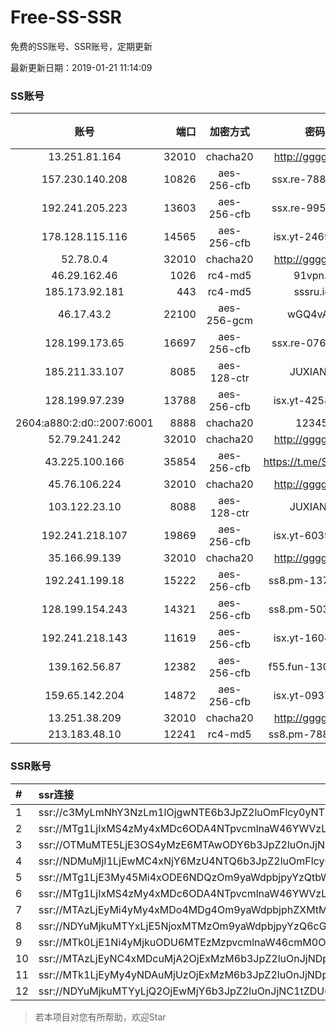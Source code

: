 # Free-SS-SSR

免费的SS账号、SSR账号，定期更新

最新更新日期：2019-01-21 11:14:09 

### SS账号

|账号|端口|加密方式|密码|更新时间|国家|
|:-----:|-----:|:----:|:----:|:----:|:----:|
|13.251.81.164|32010|chacha20|http://gggg.rocks|11:12:17|SG|
|157.230.140.208|10826|aes-256-cfb|ssx.re-78832338|11:12:05|US|
|192.241.205.223|13603|aes-256-cfb|ssx.re-99503086|11:12:05|US|
|178.128.115.116|14565|aes-256-cfb|isx.yt-24699980|11:12:06|SG|
|52.78.0.4|32010|chacha20|http://gggg.rocks|11:12:14|KR|
|46.29.162.46|1026|rc4-md5|91vpn.cf|11:12:13|RU|
|185.173.92.181|443|rc4-md5|sssru.icu|11:12:17|RU|
|46.17.43.2|22100|aes-256-gcm|wGQ4vA7D|11:12:14|RU|
|128.199.173.65|16697|aes-256-cfb|ssx.re-07686852|11:12:06|SG|
|185.211.33.107|8085|aes-128-ctr|JUXIANGE|11:12:12|US|
|128.199.97.239|13788|aes-256-cfb|isx.yt-42581184|11:12:06|SG|
|2604:a880:2:d0::2007:6001|8888|chacha20|123456|11:12:12|US|
|52.79.241.242|32010|chacha20|http://gggg.rocks|11:12:42|KR|
|43.225.100.166|35854|aes-256-cfb|https://t.me/SSR0000|11:12:15|HK|
|45.76.106.224|32010|chacha20|http://gggg.rocks|11:12:13|JP|
|103.122.23.10|8088|aes-128-ctr|JUXIANGE|11:12:08|US|
|192.241.218.107|19869|aes-256-cfb|isx.yt-60396932|11:12:04|US|
|35.166.99.139|32010|chacha20|http://gggg.rocks|11:12:15|US|
|192.241.199.18|15222|aes-256-cfb|ss8.pm-13701673|11:12:04|US|
|128.199.154.243|14321|aes-256-cfb|ss8.pm-50338488|11:12:06|SG|
|192.241.218.143|11619|aes-256-cfb|isx.yt-16048327|11:12:04|US|
|139.162.56.87|12382|aes-256-cfb|f55.fun-13064486|11:12:05|SG|
|159.65.142.204|14872|aes-256-cfb|isx.yt-09371229|11:12:06|SG|
|13.251.38.209|32010|chacha20|http://gggg.rocks|11:12:13|SG|
|213.183.48.10|12241|rc4-md5|ss8.pm-78813199|11:12:05|RU|


### SSR账号

|#|ssr连接|
|:-----|:-----|
|1|ssr://c3MyLmNhY3NzLm1lOjgwNTE6b3JpZ2luOmFlcy0yNTYtY2ZiOnBsYWluOk16a3hORFE1TXpneU5nLz9yZW1hcmtzPVUxTlNWRTlQVEY5T2IyUmxPdVNfaE9lOWwtYVdyeUEmZ3JvdXA9VjFkWExsTlRVbE5VVDA5TUxrTlBUUQ|
|2|ssr://MTg1LjIxMS4zMy4xMDc6ODA4NTpvcmlnaW46YWVzLTEyOC1jdHI6cGxhaW46U2xWWVNVRk9SMFUvP29iZnNwYXJhbT1VMU12VTFOUzU2NkE1THVMT21oMGRIQTZMeTkwTG1OdUwxSkVNRVEzYzNnJnByb3RvcGFyYW09TVREbGhZTXhkT2F6cU9XR2pEcG9kSFJ3T2k4dmRDNWpiaTlTWlVWUlduaHomcmVtYXJrcz1VMU5TVkU5UFRGOU9iMlJsT3VXLXQtV2J2U0EmZ3JvdXA9VjFkWExsTlRVbE5VVDA5TUxrTlBUUQ|
|3|ssr://OTMuMTE5LjE3OS4yMzE6MTAwODY6b3JpZ2luOnJjNC1tZDUtNjpwbGFpbjpiV2xzZFhoby8_b2Jmc3BhcmFtPTVweTY1Wnk2NXJXTDZLLUVPbWgwZEhBNkx5OTBMbU51TDBWb1pHMVVlR1UmcHJvdG9wYXJhbT1NVERsaFlNeGRPYXpxT1dHakRwb2RIUndPaTh2ZEM1amJpOVNaVVZSV25oeiZyZW1hcmtzPVUxTlNWRTlQVEY5T2IyUmxPdWU5bC1tcHJPV3d2T1M2bWlBJmdyb3VwPVYxZFhMbE5UVWxOVVQwOU1Ma05QVFE|
|4|ssr://NDMuMjI1LjEwMC4xNjY6MzU4NTQ6b3JpZ2luOmFlcy0yNTYtY2ZiOnBsYWluOmFIUjBjSE02THk5MExtMWxMMU5UVWpBd01EQS8_cmVtYXJrcz1VMU5TVkU5UFRGOU9iMlJsT3VtbW1lYTRyeURuaWJubGlLdm9vWXptbExfbGpMbyZncm91cD1WMWRYTGxOVFVsTlVUMDlNTGtOUFRR|
|5|ssr://MTg1LjE3My45Mi4xODE6NDQzOm9yaWdpbjpyYzQtbWQ1OnBsYWluOmMzTnpjblV1YVdOMS8_cmVtYXJrcz1VMU5TVkU5UFRGOU9iMlJsT3VTX2hPZTlsLWFXcnlBJmdyb3VwPVYxZFhMbE5UVWxOVVQwOU1Ma05QVFE|
|6|ssr://MTg1LjIxMS4zMy4xMDc6ODA4NTpvcmlnaW46YWVzLTEyOC1jdHI6cGxhaW46U2xWWVNVRk9SMFUvP3JlbWFya3M9VTFOU1ZFOVBURjlPYjJSbE91Vy10LVdidlNBJmdyb3VwPVYxZFhMbE5UVWxOVVQwOU1Ma05QVFE|
|7|ssr://MTAzLjEyMi4yMy4xMDo4MDg4Om9yaWdpbjphZXMtMTI4LWN0cjpwbGFpbjpTbFZZU1VGT1IwVS8_b2Jmc3BhcmFtPTVweTY1Wnk2NXJXTDZLLUVPbWgwZEhBNkx5OTBMbU51TDBWb1pHMVVlR1UmcHJvdG9wYXJhbT1NVERsaFlNeGRPYXpxT1dHakRwb2RIUndPaTh2ZEM1amJpOVNaVVZSV25oeiZyZW1hcmtzPVUxTlNWRTlQVEY5T2IyUmxPdVM2bXVXa3F1V2NzT1dNdWlBJmdyb3VwPVYxZFhMbE5UVWxOVVQwOU1Ma05QVFE|
|8|ssr://NDYuMjkuMTYxLjE5NjoxMTMzOm9yaWdpbjpyYzQ6cGxhaW46Ykc1amJnLz9yZW1hcmtzPVUxTlNWRTlQVEY5T2IyUmxPdVNfaE9lOWwtYVdyeUEmZ3JvdXA9VjFkWExsTlRVbE5VVDA5TUxrTlBUUQ|
|9|ssr://MTk0LjE1Ni4yMjkuODU6MTEzMzpvcmlnaW46cmM0OnBsYWluOmJHNWpiZy8_cmVtYXJrcz1VMU5TVkU5UFRGOU9iMlJsT3VXLXQtV2J2U0EmZ3JvdXA9VjFkWExsTlRVbE5VVDA5TUxrTlBUUQ|
|10|ssr://MTAzLjEyNC4xMDcuMjA2OjExMzM6b3JpZ2luOnJjNDpwbGFpbjpiRzVqYmcvP3JlbWFya3M9VTFOU1ZFOVBURjlPYjJSbE91UzZtdVdrcXVXY3NPV011aUEmZ3JvdXA9VjFkWExsTlRVbE5VVDA5TUxrTlBUUQ|
|11|ssr://MTk1LjEyMy4yNDAuMjUzOjExMzM6b3JpZ2luOnJjNDpwbGFpbjpiRzVqYmcvP3JlbWFya3M9VTFOU1ZFOVBURjlPYjJSbE91UzVqT1dGaS1XRnNDQSZncm91cD1WMWRYTGxOVFVsTlVUMDlNTGtOUFRR|
|12|ssr://NDYuMjkuMTYyLjQ2OjEwMjY6b3JpZ2luOnJjNC1tZDU6cGxhaW46T1RGMmNHNHVZMlkvP3JlbWFya3M9VTFOU1ZFOVBURjlPYjJSbE91U19oT2U5bC1hV3J5QSZncm91cD1WMWRYTGxOVFVsTlVUMDlNTGtOUFRR|


> 若本项目对您有所帮助，欢迎Star